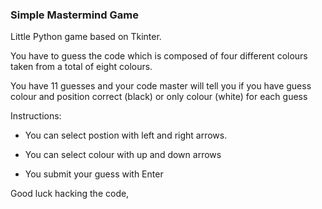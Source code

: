 ### Simple Mastermind Game ###

Little Python game based on Tkinter.

You have to guess the code which is composed of four different colours taken from a total of eight colours.

You have 11 guesses and your code master will tell you if you have guess colour and position correct (black) or only colour (white) for each guess

Instructions:

 * You can select postion with left and right arrows.

 * You can select colour with up and down arrows

 * You submit your guess with Enter

Good luck hacking the code,
